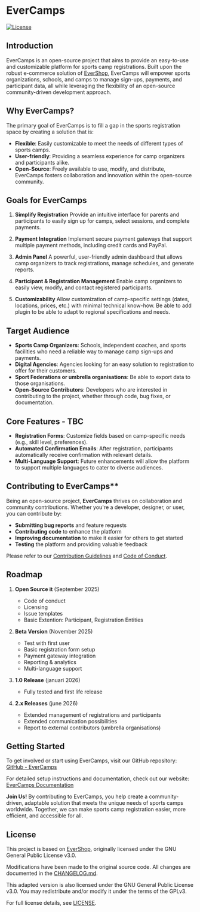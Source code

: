 # EverCamps

<p>
  <a href="https://opensource.org/licenses/GPL-3.0">
    <img src="https://img.shields.io/badge/License-GPLv3-blue.svg" alt="License">
  </a>
</p>

## Introduction

EverCamps is an open-source project that aims to provide an easy-to-use and customizable platform for sports camp registrations. Built upon the robust e-commerce solution of [EverShop](https://evershop.io), EverCamps will empower sports organizations, schools, and camps to manage sign-ups, payments, and participant data, all while leveraging the flexibility of an open-source community-driven development approach.

## Why EverCamps?

The primary goal of EverCamps is to fill a gap in the sports registration space by creating a solution that is:

* **Flexible**: Easily customizable to meet the needs of different types of sports camps.
* **User-friendly**: Providing a seamless experience for camp organizers and participants alike.
* **Open-Source**: Freely available to use, modify, and distribute, EverCamps fosters collaboration and innovation within the open-source community.


## Goals for EverCamps

1. **Simplify Registration**
   Provide an intuitive interface for parents and participants to easily sign up for camps, select sessions, and complete payments.

2. **Payment Integration**
   Implement secure payment gateways that support multiple payment methods, including credit cards and PayPal.

3. **Admin Panel**
   A powerful, user-friendly admin dashboard that allows camp organizers to track registrations, manage schedules, and generate reports.

4. **Participant & Registration Management**
   Enable camp organizers to easily view, modify, and contact registered participants.

5. **Customizability**
   Allow customization of camp-specific settings (dates, locations, prices, etc.) with minimal technical know-how. Be able to add plugin to be able to adapt to regional specifications and needs. 

## Target Audience

* **Sports Camp Organizers**: Schools, independent coaches, and sports facilities who need a reliable way to manage camp sign-ups and payments.
* **Digital Agencies**: Agencies looking for an easy solution to registration to offer for their customers.
* **Sport Federations or umbrella organisations**: Be able to export data to those organisations.
* **Open-Source Contributors**: Developers who are interested in contributing to the project, whether through code, bug fixes, or documentation.

## Core Features - TBC

* **Registration Forms**: Customize fields based on camp-specific needs (e.g., skill level, preferences).
* **Automated Confirmation Emails**: After registration, participants automatically receive confirmation with relevant details.
* **Multi-Language Support**: Future enhancements will allow the platform to support multiple languages to cater to diverse audiences.

## Contributing to EverCamps**

Being an open-source project, **EverCamps** thrives on collaboration and community contributions. Whether you're a developer, designer, or user, you can contribute by:

* **Submitting bug reports** and feature requests
* **Contributing code** to enhance the platform
* **Improving documentation** to make it easier for others to get started
* **Testing** the platform and providing valuable feedback

Please refer to our [Contribution Guidelines](./CONTRIBUTING.md) and [Code of Conduct](./CODE_OF_CONDUCT.md).

## Roadmap

1. **Open Source it** (September 2025)

   * Code of conduct
   * Licensing
   * Issue templates
   * Basic Extention: Participant, Registration Entities

2. **Beta Version** (November 2025)

   * Test with first user
   * Basic registration form setup
   * Payment gateway integration
   * Reporting & analytics
   * Multi-language support

3. **1.0 Release** (januari 2026)

   * Fully tested and first life release
   
4. **2.x Releases** (june 2026)
   * Extended management of registrations and participants
   * Extended communication possibilities
   * Report to external contributors (umbrella organisations)

## Getting Started

To get involved or start using EverCamps, visit our GitHub repository:
[GitHub - EverCamps](https://github.com/evercamps/evercamps)

For detailed setup instructions and documentation, check out our website:
[EverCamps Documentation](https://evercamps.com/docs)

**Join Us!**
By contributing to EverCamps, you help create a community-driven, adaptable solution that meets the unique needs of sports camps worldwide. Together, we can make sports camp registration easier, more efficient, and accessible for all.

## License

This project is based on [EverShop](https://github.com/evershopcommerce/evershop), originally licensed under the GNU General Public License v3.0.

Modifications have been made to the original source code. All changes are documented in the [CHANGELOG.md](./changelog.md).

This adapted version is also licensed under the GNU General Public License v3.0. You may redistribute and/or modify it under the terms of the GPLv3.

For full license details, see [LICENSE](./LICENSE).
